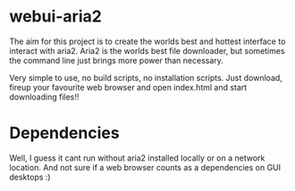 webui-aria2
===========

The aim for this project is to create the worlds best and hottest interface to interact with aria2. Aria2 is the worlds best file downloader, but sometimes the command line just brings more power than necessary.

Very simple to use, no build scripts, no installation scripts. Just download, fireup your favourite web browser and open index.html and start downloading files!!


Dependencies
===========
Well, I guess it cant run without aria2 installed locally or on a network location. And not sure if a web browser counts as a dependencies on GUI desktops :)

